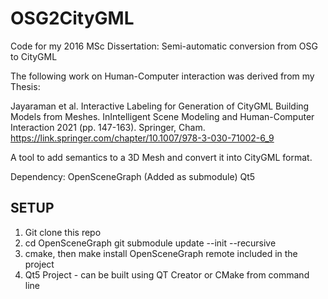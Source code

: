 # **OSG2CityGML** #


Code for my 2016 MSc Dissertation: Semi-automatic conversion from OSG to CityGML

The following work on Human-Computer interaction was derived from my Thesis:

Jayaraman et al. Interactive Labeling for Generation of CityGML Building Models from Meshes. InIntelligent Scene Modeling and Human-Computer Interaction 2021 (pp. 147-163). Springer, Cham.
https://link.springer.com/chapter/10.1007/978-3-030-71002-6_9

A tool to add semantics to a 3D Mesh and convert it into CityGML format.

Dependency:
OpenSceneGraph (Added as submodule)
Qt5


## SETUP  ##
1. Git clone this repo
2. cd OpenSceneGraph
    git submodule update --init --recursive
3. cmake, then make install OpenSceneGraph remote included in the project
4. Qt5 Project - can be built using QT Creator or CMake from command line

